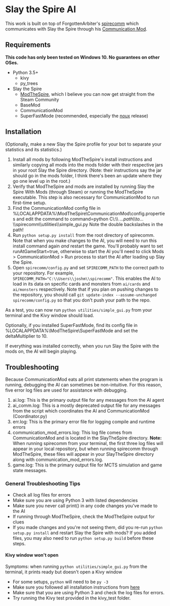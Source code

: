 # Slay the Spire AI
This work is built on top of ForgottenArbiter's [spirecomm](https://github.com/ForgottenArbiter/spirecomm) which communicates with Slay the Spire through his [Communication Mod](https://github.com/ForgottenArbiter/CommunicationMod).

## Requirements
**This code has only been tested on Windows 10. No guarantees on other OSes.**

* Python 3.5+
    * kivy
    * py_trees
* Slay the Spire
    * [ModTheSpire](https://github.com/kiooeht/ModTheSpire), which I believe you can now get straight from the Steam Community
    * BaseMod
    * CommunicationMod
    * SuperFastMode (recommended, especially the [noux](https://github.com/Skrelpoid/SuperFastMode/releases/tag/noux999.0.0) release)

## Installation

(Optionally, make a new Slay the Spire profile for your bot to separate your statistics and its statistics.)

1. Install all mods by following ModTheSpire's install instructions and similarly copying all mods into the mods folder with their respective jars in your root Slay the Spire directory. (Note: their instructions say the jar should go in the mods folder, I think there's been an update where they go one level up in the root.)
2. Verify that ModTheSpire and mods are installed by running Slay the Spire With Mods (through Steam) or running the ModTheSpire executable. This step is also necessary for CommunicationMod to run first-time setup.
3. Find the CommunicationMod config file in %LOCALAPPDATA%\ModTheSpire\CommunicationMod\config.properties and edit the command to command=python C\\:\\\\ _...path\\\\to..._ \\\\spirecomm\\\\utilities\\\\simple_gui.py Note the double backslashes in the path!
4. Run `python setup.py install` from the root directory of spirecomm. Note that when you make changes to the AI, you will need to run this install command again *and* restart the game. You'll probably want to set runAtGameStart=true, otherwise to start the AI you'll need to click Mods > CommunicationMod > Run process to start the AI after loading up Slay the Spire.
5. Open `spirecomm/config.py` and set `SPIRECOMM_PATH` to the correct path to your repository. For example, `SPIRECOMM_PATH="C:\\Users\\joshm\\spirecomm"`. This enables the AI to load in its data on specific cards and monsters from `ai/cards` and `ai/monsters` respectively. Note that if you plan on pushing changes to the repository, you should call `git update-index --assume-unchanged spirecomm/config.py` so that you don't push your path to the repo.

As a test, you can now run `python utilities/simple_gui.py` from your terminal and the Kivy window should load.

Optionally, if you installed SuperFastMode, find its config file in %LOCALAPPDATA%\ModTheSpire\SuperFastMode and set the  deltaMultiplier to 10.

If everything was installed correctly, when you run Slay the Spire with the mods on, the AI will begin playing.


## Troubleshooting
Because CommunicationMod eats all print statements when the program is running, debugging the AI can sometimes be non-intuitive. For this reason, five error log files are used for assistance with debugging.
1. ai.log: This is the primary output file for any messages from the AI agent
2. ai_comm.log: This is a mostly deprecated output file for any messages from the script which coordinates the AI and CommunicationMod (Coordinator.py)
3. err.log: This is the primary error file for logging compile and runtime errors
4. communication_mod_errors.log: This log file comes from CommunicationMod and is located in the SlayTheSpire directory.
**Note:** When running spirecomm from your terminal, the first three log files will appear in your local repository, but when running spirecomm through ModTheSpire, these files will appear in your SlayTheSpire directory along with communication_mod_errors.log.
5. game.log: This is the primary output file for MCTS simulation and game state messages.

### General Troubleshooting Tips
- Check all log files for errors
- Make sure you are using Python 3 with listed dependencies
- Make sure you never call print() in any code changes you've made to the AI
- If running through ModTheSpire, check the ModTheSpire output for clues
- If you made changes and you're not seeing them, did you re-run `python setup.py install` and restart Slay the Spire with mods? If you added files, you may also need to run `python setup.py build` before these steps.

#### Kivy window won't open
Symptoms: when running `python utilities/simple_gui.py` from the terminal, it prints ready but doesn't open a Kivy window

- For some setups, `python` will need to be `py -3`
- Make sure you followed all installation instructions from [here](https://kivy.org/doc/stable/installation/installation-windows.html)
- Make sure that you are using Python 3 and check the log files for errors.
- Try running the Kivy test provided in the kivy_test folder.
